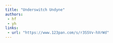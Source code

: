 ```yaml
---
title: "Underswitch Undyne"
authors:
 - hf
 - yh
links:
 - url: "https://www.123pan.com/s/r3SSVv-hXrWd"
---
```

